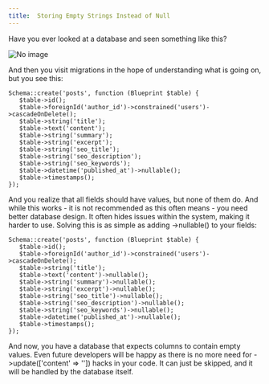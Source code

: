 ```yaml
---
title:  Storing Empty Strings Instead of Null
---
```

Have you ever looked at a database and seen something like this?

![No image](/images/53_img1.png)

And then you visit migrations in the hope of understanding what is going on, but you see this:

```
Schema::create('posts', function (Blueprint $table) {
   $table->id();
   $table->foreignId('author_id')->constrained('users')->cascadeOnDelete();
   $table->string('title');
   $table->text('content');
   $table->string('summary');
   $table->string('excerpt');
   $table->string('seo_title');
   $table->string('seo_description');
   $table->string('seo_keywords');
   $table->datetime('published_at')->nullable();
   $table->timestamps();
}); 
```
And you realize that all fields <span class="font-semibold">should have values</span>, but none of them do. And while this works - <span class="font-semibold">it is not recommended</span> as this often means - you need better database design. It often hides issues within the system, making it harder to use. Solving this is as simple as adding <span class="text-[13px] bg-[#EDEEF3] px-2 py-1">->nullable()</span> to your fields:

```
Schema::create('posts', function (Blueprint $table) {
   $table->id();
   $table->foreignId('author_id')->constrained('users')->cascadeOnDelete();
   $table->string('title');
   $table->text('content')->nullable();
   $table->string('summary')->nullable();
   $table->string('excerpt')->nullable();
   $table->string('seo_title')->nullable();
   $table->string('seo_description')->nullable();
   $table->string('seo_keywords')->nullable();
   $table->datetime('published_at')->nullable();
   $table->timestamps();
});
```

And now, you have a database that expects columns to contain empty values. Even future developers will be happy as there is no more need for <span class="text-[13px] bg-[#EDEEF3] px-2 py-1">->update(['content' => ''])</span> hacks in your code. It can just be skipped, and it will be handled by the database itself.

